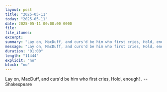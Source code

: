 ```yaml
---
layout: post
title: "2025-05-11"
today: "2025-05-11"
date: 2025-05-11 00:00:00 0000
file:
file_itunes:
excerpt:
summary: "Lay on, MacDuff, and curs'd be him who first cries, Hold, enough! . -- Shakespeare"
message: "Lay on, MacDuff, and curs'd be him who first cries, Hold, enough! . -- Shakespeare"
duration: "01:00"
length: "11444"
explicit: "no"
block: "no"
---
```

Lay on, MacDuff, and curs'd be him who first cries, Hold, enough! . -- Shakespeare

